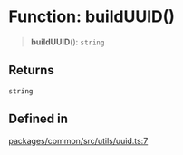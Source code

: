 # Function: buildUUID()

> **buildUUID**(): `string`

## Returns

`string`

## Defined in

[packages/common/src/utils/uuid.ts:7](https://github.com/XiaoPiHong/xph-crud/blob/1453d1f4b2490c13545a9d7404efaaabc2a2fd0f/packages/common/src/utils/uuid.ts#L7)
